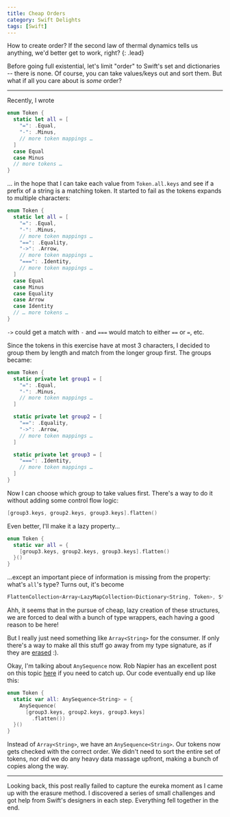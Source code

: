 ```yaml
---
title: Cheap Orders
category: Swift Delights
tags: [Swift]
---
```


How to create order? If the second law of thermal dynamics tells us anything,
we'd better get to work, right?
{: .lead}

Before going full existential, let's limit "order" to Swift's set and
dictionaries -- there is none. Of course, you can take values/keys out and
sort them. But what if all you care about is *some* order?

<hr />

Recently, I wrote

```swift
enum Token {
  static let all = [
    "=": .Equal,
    "-": .Minus,
    // more token mappings …
  ]
  case Equal
  case Minus
  // more tokens …
}
```

… in the hope that I can take each value from `Token.all.keys` and see if
a prefix of a string is a matching token. It started to fail as the tokens
expands to multiple characters:

```swift
enum Token {
  static let all = [
    "=": .Equal,
    "-": .Minus,
    // more token mappings …
    "==": .Equality,
    "->": .Arrow,
    // more token mappings …
    "===": .Identity,
    // more token mappings …
  ]
  case Equal
  case Minus
  case Equality
  case Arrow
  case Identity
  // … more tokens …
}
```

`->` could get a match with `-` and `===` would match to either `==` or `=`,
etc.

Since the tokens in this exercise have at most 3 characters, I decided to
group them by length and match from the longer group first. The groups became:

```swift
enum Token {
  static private let group1 = [
    "=": .Equal,
    "-": .Minus,
    // more token mappings …
  ]

  static private let group2 = [
    "==": .Equality,
    "->": .Arrow,
    // more token mappings …
  ]

  static private let group3 = [
    "===": .Identity,
    // more token mappings …
  ]
}
```

Now I can choose which group to take values first. There's a way to do it
without adding some control flow logic:

```swift
[group3.keys, group2.keys, group3.keys].flatten()
```

Even better, I'll make it a lazy property…

```swift
enum Token {
  static var all = {
    [group3.keys, group2.keys, group3.keys].flatten()
  }()
}
```

…except an important piece of information is missing from the property: what's
`all`'s type? Turns out, it's become

```swift
FlattenCollection<Array<LazyMapCollection<Dictionary<String, Token>, String>>>
```

Ahh, it seems that in the pursue of cheap, lazy creation of these structures,
we are forced to deal with a bunch of type wrappers, each having a good reason
to be here!

But I really just need something like `Array<String>` for the consumer. If
only there's a way to make all this stuff go away from my type signature, as
if they are [erased](http://robnapier.net/erasure) :).

Okay, I'm talking about `AnySequence` now. Rob Napier has an excellent post on
this topic [here](http://robnapier.net/erasure) if you need to catch up. Our
code eventually end up like this:

```swift
enum Token {
  static var all: AnySequence<String> = {
    AnySequence(
      [group3.keys, group2.keys, group3.keys]
        .flatten())
  }()
}
```

Instead of `Array<String>`, we have an `AnySequence<String>`. Our tokens now
gets checked with the correct order. We didn't need to sort the entire set of
tokens, nor did we do any heavy data massage upfront, making a bunch of copies
along the way.

<hr />

Looking back, this post really failed to capture the eureka moment as I came
up with the erasure method. I discovered a series of small challenges and got
help from Swift's designers in each step. Everything fell together in the end.
